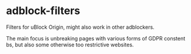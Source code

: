 # adblock-filters

Filters for uBlock Origin, might also work in other adblockers.

The main focus is unbreaking pages with various forms of GDPR constent bs, but also some otherwise too restrictive websites.
